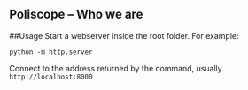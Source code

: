 ## Poliscope – Who we are

##Usage
Start a webserver inside the root folder. For example:

    python -m http.server

Connect to the address returned by the command, usually `http://localhost:8000`

